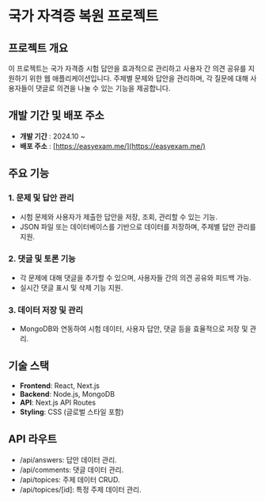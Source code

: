 # 국가 자격증 복원 프로젝트

## 프로젝트 개요
이 프로젝트는 국가 자격증 시험 답안을 효과적으로 관리하고 사용자 간 의견 공유를 지원하기 위한 웹 애플리케이션입니다. 주제별 문제와 답안을 관리하며, 각 질문에 대해 사용자들이 댓글로 의견을 나눌 수 있는 기능을 제공합니다.

## 개발 기간 및 배포 주소
- **개발 기간** : 2024.10 ~ 
- **배포 주소** : [https://easyexam.me/](https://easyexam.me/)

## 주요 기능
### 1. 문제 및 답안 관리
- 시험 문제와 사용자가 제출한 답안을 저장, 조회, 관리할 수 있는 기능.
- JSON 파일 또는 데이터베이스를 기반으로 데이터를 저장하며, 주제별 답안 관리를 지원.

### 2. 댓글 및 토론 기능
- 각 문제에 대해 댓글을 추가할 수 있으며, 사용자들 간의 의견 공유와 피드백 가능.
- 실시간 댓글 표시 및 삭제 기능 지원.

### 3. 데이터 저장 및 관리
- MongoDB와 연동하여 시험 데이터, 사용자 답안, 댓글 등을 효율적으로 저장 및 관리.

## 기술 스택
- **Frontend**: React, Next.js
- **Backend**: Node.js, MongoDB
- **API**: Next.js API Routes
- **Styling**: CSS (글로벌 스타일 포함)

## API 라우트
- /api/answers: 답안 데이터 관리.
- /api/comments: 댓글 데이터 관리.
- /api/topices: 주제 데이터 CRUD.
- /api/topices/[id]: 특정 주제 데이터 관리.
